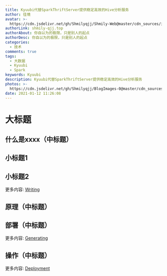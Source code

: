 ```yaml
---
title: Kyuubi代替SparkThriftServer提供稳定高效的Hive分析服务
author: 佳境
avatar: >-
  https://cdn.jsdelivr.net/gh/Shmilyqjj/Shmily-Web@master/cdn_sources/img/custom/avatar.jpg
authorLink: shmily-qjj.top
authorAbout: 你自以为的极限，只是别人的起点
authorDesc: 你自以为的极限，只是别人的起点
categories:
  - 技术
comments: true
tags:
  - 大数据
  - Kyuubi
  - Spark
keywords: Kyuubi
description: Kyuubi代替SparkThriftServer提供稳定高效的Hive分析服务
photos: >-
  https://cdn.jsdelivr.net/gh/Shmilyqjj/BlogImages-0@master/cdn_sources/Blog_Images/Kyuubi/Kyuubi-cover.jpg
date: 2021-01-12 11:26:08
---
```


# 大标题  

## 什么是xxxx（中标题）    
## 小标题1  

## 小标题2  


更多内容: [Writing](https://hexo.io/docs/writing.html)

## 原理（中标题） 



## 部署（中标题） 


更多内容: [Generating](https://hexo.io/docs/generating.html)

## 操作（中标题） 


更多内容: [Deployment](https://hexo.io/docs/deployment.html)